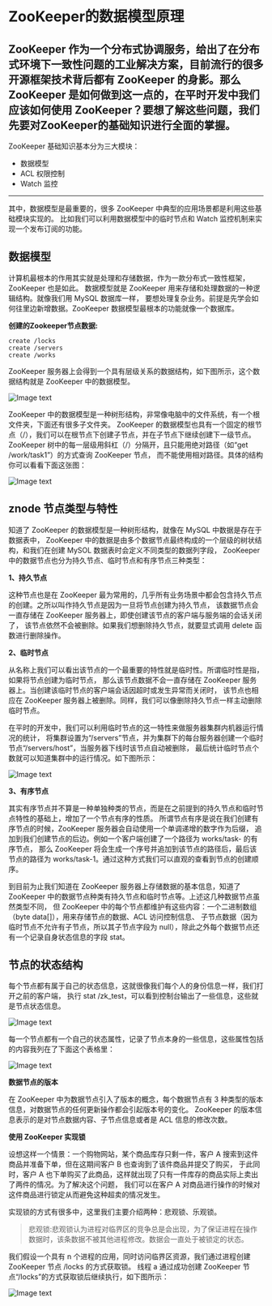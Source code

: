 # ZooKeeper的数据模型原理

ZooKeeper 作为一个分布式协调服务，给出了在分布式环境下一致性问题的工业解决方案，目前流行的很多开源框架技术背后都有
ZooKeeper 的身影。那么 ZooKeeper 是如何做到这一点的，在平时开发中我们应该如何使用 
ZooKeeper？要想了解这些问题，我们先要对ZooKeeper的基础知识进行全面的掌握。
------------------------------------------------------------------------------------------------------
ZooKeeper 基础知识基本分为三大模块：
- 数据模型
- ACL 权限控制
- Watch 监控
------------------------------------------------------------------------------------------------------
其中，数据模型是最重要的，很多 ZooKeeper 中典型的应用场景都是利用这些基础模块实现的。
比如我们可以利用数据模型中的临时节点和 Watch 监控机制来实现一个发布订阅的功能。

## 数据模型

计算机最根本的作用其实就是处理和存储数据，作为一款分布式一致性框架，ZooKeeper 也是如此。
数据模型就是 ZooKeeper 用来存储和处理数据的一种逻辑结构。就像我们用 MySQL 数据库一样，
要想处理复杂业务。前提是先学会如何往里边新增数据。ZooKeeper 数据模型最根本的功能就像一个数据库。

**创建的Zookeeper节点数据:**
```shell
create /locks
create /servers
create /works
```
ZooKeeper 服务器上会得到一个具有层级关系的数据结构，如下图所示，这个数据结构就是 ZooKeeper 中的数据模型。

![Image text](../BasicPrinciple/images/001.png)

ZooKeeper 中的数据模型是一种树形结构，非常像电脑中的文件系统，有一个根文件夹，下面还有很多子文件夹。
ZooKeeper 的数据模型也具有一个固定的根节点（/），我们可以在根节点下创建子节点，并在子节点下继续创建下一级节点。
ZooKeeper 树中的每一层级用斜杠（/）分隔开，且只能用绝对路径（如“get /work/task1”）的方式查询 ZooKeeper 节点，
而不能使用相对路径。具体的结构你可以看看下面这张图：

![Image text](../BasicPrinciple/images/002.png)

## znode 节点类型与特性

知道了 ZooKeeper 的数据模型是一种树形结构，就像在 MySQL 中数据是存在于数据表中，
ZooKeeper 中的数据是由多个数据节点最终构成的一个层级的树状结构，和我们在创建 MySOL 数据表时会定义不同类型的数据列字段，
ZooKeeper 中的数据节点也分为持久节点、临时节点和有序节点三种类型：

**1、持久节点**

这种节点也是在 ZooKeeper 最为常用的，几乎所有业务场景中都会包含持久节点的创建。之所以叫作持久节点是因为一旦将节点创建为持久节点，
该数据节点会一直存储在 ZooKeeper 服务器上，即使创建该节点的客户端与服务端的会话关闭了，
该节点依然不会被删除。如果我们想删除持久节点，就要显式调用 delete 函数进行删除操作。

**2、临时节点**

从名称上我们可以看出该节点的一个最重要的特性就是临时性。所谓临时性是指，如果将节点创建为临时节点，
那么该节点数据不会一直存储在 ZooKeeper 服务器上。当创建该临时节点的客户端会话因超时或发生异常而关闭时，
该节点也相应在 ZooKeeper 服务器上被删除。同样，我们可以像删除持久节点一样主动删除临时节点。

在平时的开发中，我们可以利用临时节点的这一特性来做服务器集群内机器运行情况的统计，
将集群设置为“/servers”节点，并为集群下的每台服务器创建一个临时节点“/servers/host”，当服务器下线时该节点自动被删除，
最后统计临时节点个数就可以知道集群中的运行情况。如下图所示：

![Image text](../BasicPrinciple/images/003.png)

**3、有序节点**

其实有序节点并不算是一种单独种类的节点，而是在之前提到的持久节点和临时节点特性的基础上，增加了一个节点有序的性质。
所谓节点有序是说在我们创建有序节点的时候，ZooKeeper 服务器会自动使用一个单调递增的数字作为后缀，
追加到我们创建节点的后边。例如一个客户端创建了一个路径为 works/task- 的有序节点，
那么 ZooKeeper 将会生成一个序号并追加到该节点的路径后，最后该节点的路径为 works/task-1。通过这种方式我们可以直观的查看到节点的创建顺序。

到目前为止我们知道在 ZooKeeper 服务器上存储数据的基本信息，知道了 ZooKeeper 中的数据节点种类有持久节点和临时节点等。上述这几种数据节点虽然类型不同，
但 ZooKeeper 中的每个节点都维护有这些内容：一个二进制数组（byte data[]），用来存储节点的数据、ACL 访问控制信息、
子节点数据（因为临时节点不允许有子节点，所以其子节点字段为 null），除此之外每个数据节点还有一个记录自身状态信息的字段 stat。

## 节点的状态结构

每个节点都有属于自己的状态信息，这就很像我们每个人的身份信息一样，我们打开之前的客户端，
执行 stat /zk_test，可以看到控制台输出了一些信息，这些就是节点状态信息。

![Image text](../BasicPrinciple/images/004.png)

每一个节点都有一个自己的状态属性，记录了节点本身的一些信息，这些属性包括的内容我列在了下面这个表格里：

![Image text](../BasicPrinciple/images/005.png)

**数据节点的版本**

在 ZooKeeper 中为数据节点引入了版本的概念，每个数据节点有 3 种类型的版本信息，对数据节点的任何更新操作都会引起版本号的变化。
ZooKeeper 的版本信息表示的是对节点数据内容、子节点信息或者是 ACL 信息的修改次数。

**使用 ZooKeeper 实现锁**

设想这样一个情景：一个购物网站，某个商品库存只剩一件，客户 A 搜索到这件商品并准备下单，但在这期间客户 B 也查询到了该件商品并提交了购买，
于此同时，客户 A 也下单购买了此商品，这样就出现了只有一件库存的商品实际上卖出了两件的情况。为了解决这个问题，
我们可以在客户 A 对商品进行操作的时候对这件商品进行锁定从而避免这种超卖的情况发生。

实现锁的方式有很多中，这里我们主要介绍两种：悲观锁、乐观锁。

> 悲观锁:悲观锁认为进程对临界区的竞争总是会出现，为了保证进程在操作数据时，该条数据不被其他进程修改。数据会一直处于被锁定的状态。

我们假设一个具有 n 个进程的应用，同时访问临界区资源，我们通过进程创建 ZooKeeper 节点 /locks 的方式获取锁。
线程 a 通过成功创建 ZooKeeper 节点“/locks”的方式获取锁后继续执行，如下图所示：

![Image text](../BasicPrinciple/images/006.png)